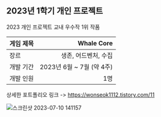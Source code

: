## 2023년 1학기 개인 프로젝트
2023 개인 프로젝트 교내 우수작 1위 작품 <br>

| 게임 제목  | Whale Core |
| ------------- | -------------: |
| 장르  | 생존, 어드벤처, 수집  |
| 개발 기간  | 2023년 6월 ~ 7월 (약 4주)  |
| 개발 인원  | 1명  |

상세한 포트폴리오 링크 -> https://wonseok1112.tistory.com/11

![스크린샷 2023-07-10 141157](https://github.com/chwfi/Whale_Game/assets/98933635/30dc0fa6-ab2c-4620-bc47-3414c37a4d01)
